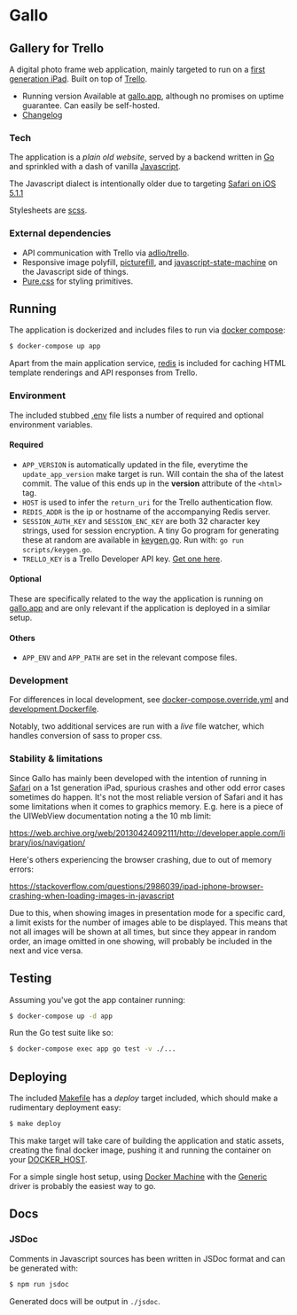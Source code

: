 # Gallo

## Gallery for Trello

A digital photo frame web application, mainly targeted to run on a [first
generation iPad](https://en.wikipedia.org/wiki/IPad_(1st_generation)). Built on
top of [Trello](https://trello.com).

- Running version Available at [gallo.app](https://gallo.app), although no
  promises on uptime guarantee. Can easily be self-hosted.
- [Changelog](CHANGELOG.md)

### Tech

The application is a *plain old website*, served by a backend written in
[Go](https://golang.org) and sprinkled with a dash of vanilla
[Javascript](https://developer.mozilla.org/en-US/docs/Web/JavaScript).

The Javascript dialect is intentionally older due to targeting [Safari on iOS
5.1.1][1]

Stylesheets are [scss](https://sass-lang.com/).

### External dependencies

- API communication with Trello via
  [adlio/trello](https://github.com/adlio/trello).
- Responsive image polyfill,
  [picturefill](https://scottjehl.github.io/picturefill), and
  [javascript-state-machine](https://github.com/jakesgordon/javascript-state-machine)
  on the Javascript side of things.
- [Pure.css](https://purecss.io) for styling primitives.

## Running

The application is dockerized and includes files to run via [docker
compose](https://docs.docker.com/compose/):

```bash
$ docker-compose up app
```

Apart from the main application service, [redis](https://redis.io/) is included
for caching HTML template renderings and API responses from Trello.

### Environment

The included stubbed [.env](./.env) file lists a number of required and optional
environment variables.

#### Required

- `APP_VERSION` is automatically updated in the file, everytime the
  `update_app_version` make target is run. Will contain the sha of the latest
  commit. The value of this ends up in the **version** attribute of the `<html>`
  tag.
- `HOST` is used to infer the `return_uri` for the Trello authentication flow.
- `REDIS_ADDR` is the ip or hostname of the accompanying Redis server.
- `SESSION_AUTH_KEY` and `SESSION_ENC_KEY` are both 32 character key strings,
  used for session encryption. A tiny Go program for generating these at random
  are available in [keygen.go](./scripts/keygen.go). Run with: `go run
  scripts/keygen.go`.
- `TRELLO_KEY` is a Trello Developer API key. [Get one
  here](https://trello.com/app-key).

#### Optional

These are specifically related to the way the application is running on
[gallo.app](https://gallo.app) and are only relevant if the application is
deployed in a similar setup.

#### Others

- `APP_ENV` and `APP_PATH` are set in the relevant compose files.

### Development

For differences in local development, see
[docker-compose.override.yml](./docker-compose.override.yml) and
[development.Dockerfile](./development.Dockerfile).

Notably, two additional services are run with a *live* file watcher, which
handles conversion of sass to proper css.

### Stability & limitations

Since Gallo has mainly been developed with the intention of running in
[Safari][1] on a 1st generation iPad, spurious crashes and other odd error cases
sometimes do happen. It's not the most reliable version of Safari and it has
some limitations when it comes to graphics memory. E.g. here is a piece of the
UIWebView documentation noting a the 10 mb limit:

https://web.archive.org/web/20130424092111/http://developer.apple.com/library/ios/navigation/

Here's others experiencing the browser crashing, due to out of memory errors:

https://stackoverflow.com/questions/2986039/ipad-iphone-browser-crashing-when-loading-images-in-javascript

Due to this, when showing images in presentation mode for a specific card, a
limit exists for the number of images able to be displayed. This means that not
all images will be shown at all times, but since they appear in random order,
an image omitted in one showing, will probably be included in the next and vice
versa.

## Testing

Assuming you've got the app container running:

```bash
$ docker-compose up -d app
```

Run the Go test suite like so:

```bash
$ docker-compose exec app go test -v ./...
```

## Deploying

The included [Makefile](./Makefile) has a *deploy* target included, which should
make a rudimentary deployment easy:

```bash
$ make deploy
```

This make target will take care of building the application and static assets,
creating the final docker image, pushing it and running the container on your
[DOCKER_HOST](https://docs.docker.com/engine/reference/commandline/cli/#environment-variables).

For a simple single host setup, using [Docker
Machine](https://docs.docker.com/machine/concepts/) with the
[Generic](https://docs.docker.com/machine/drivers/generic/) driver is probably
the easiest way to go.

## Docs

### JSDoc

Comments in Javascript sources has been written in JSDoc format and can be
generated with:

```bash
$ npm run jsdoc
```

Generated docs will be output in `./jsdoc`.

[1]: https://en.wikipedia.org/wiki/Safari_version_history#Safari_5_3
